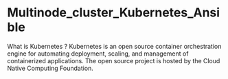 # Multinode_cluster_Kubernetes_Ansible
What is Kubernetes ?
Kubernetes is an open source container orchestration engine for automating deployment, scaling, and management of containerized applications. The open source project is hosted by the Cloud Native Computing Foundation.
